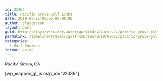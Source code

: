 ```yaml
---
id: 22464
title: Pacific Grove Golf Links
date: 2019-09-21T00:00:00-06:00
author: claycarson
layout: post
guid: http://claycarson.net/uncategorized/2019/09/21/pacific-grove-golf-links/
permalink: /timeline/travels/golf-courses/2019/09/21/pacific-grove-golf-links/
categories:
  - Golf Courses
format: aside
---
```

<div class="media-details">Pacific Grove, CA</div>

[wp_mapbox_gl_js map_id="22339"]